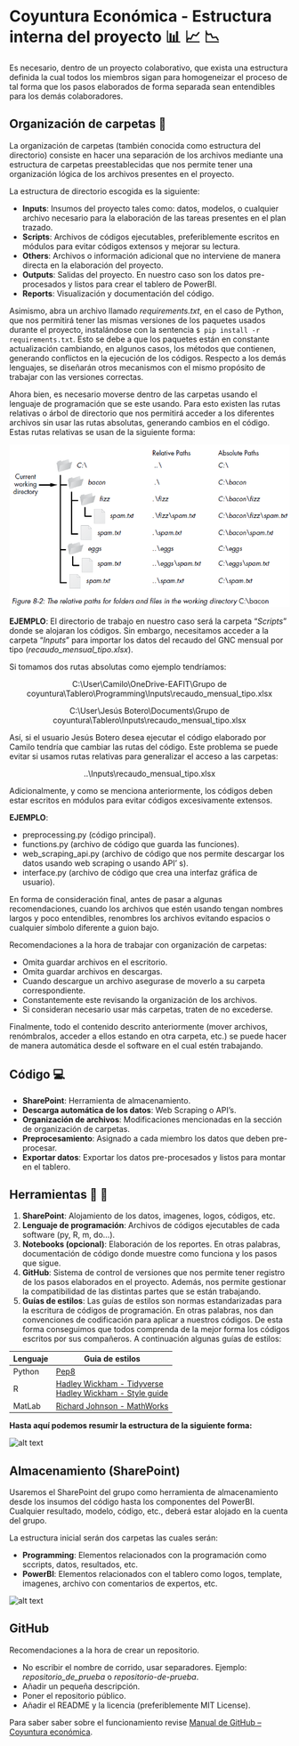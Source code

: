 # Coyuntura Económica - Estructura interna del proyecto :bar_chart: :chart_with_upwards_trend: :chart_with_downwards_trend:
Es necesario, dentro de un proyecto colaborativo, que exista una estructura definida la cual todos los miembros sigan para homogeneizar el proceso de tal forma que los pasos elaborados de forma separada sean entendibles para los demás colaboradores.

## Organización de carpetas :open_file_folder:
La organización de carpetas (también conocida como estructura del directorio) consiste en hacer una separación de los archivos mediante una estructura de carpetas preestablecidas que nos permite tener una organización lógica de los archivos presentes en el proyecto.

La estructura de directorio escogida es la siguiente:

- **Inputs**: Insumos del proyecto tales como: datos, modelos, o cualquier archivo necesario para la elaboración de las tareas presentes en el plan trazado. 
- **Scripts**: Archivos de códigos ejecutables, preferiblemente escritos en módulos para evitar códigos extensos y mejorar su lectura.
- **Others**: Archivos o información adicional que no interviene de manera directa en la elaboración del proyecto.
- **Outputs**: Salidas del proyecto. En nuestro caso son los datos pre-procesados y listos para crear el tablero de PowerBI.
- **Reports**: Visualización y documentación del código.

Asimismo, abra un archivo llamado _requirements.txt_, en el caso de Python, que nos permitirá tener las mismas versiones de los paquetes usados durante el proyecto, instalándose con la sentencia `$ pip install -r requirements.txt`. Esto se debe a que los paquetes están en constante actualización cambiando, en algunos casos, los métodos que contienen, generando conflictos en la ejecución de los códigos. 
Respecto a los demás lenguajes, se diseñarán otros mecanismos con el mismo propósito de trabajar con las versiones correctas.

Ahora bien, es necesario moverse dentro de las carpetas usando el lenguaje de programación que se este usando. Para esto existen las rutas relativas o árbol de directorio que nos permitirá acceder a los diferentes archivos sin usar las rutas absolutas, generando cambios en el código. Estas rutas relativas se usan de la siguiente forma:

![alt text][logo]

[logo]: https://github.com/Coyunturaeconomica/Coyunturaeconomica/blob/main/paths.PNG "Rutas"

**EJEMPLO**: 
El directorio de trabajo en nuestro caso será la carpeta “_Scripts_” donde se alojaran los códigos. Sin embargo, necesitamos acceder a la carpeta “_Inputs_” para importar los datos del recaudo del GNC mensual por tipo (_recaudo_mensual_tipo.xlsx_). 

Si tomamos dos rutas absolutas como ejemplo tendríamos:
<p align="center">
 C:\User\Camilo\OneDrive-EAFIT\Grupo de coyuntura\Tablero\Programming\Inputs\recaudo_mensual_tipo.xlsx
</p>
 
<p align="center">
 C:\User\Jesús Botero\Documents\Grupo de coyuntura\Tablero\Inputs\recaudo_mensual_tipo.xlsx
</p>

Así, si el usuario Jesús Botero desea ejecutar el código elaborado por Camilo tendría que cambiar las rutas del código. Este problema se puede evitar si usamos rutas relativas para generalizar el acceso a las carpetas: 

<p align="center">
 ..\Inputs\recaudo_mensual_tipo.xlsx
</p>

Adicionalmente, y como se menciona anteriormente, los códigos deben estar escritos en módulos para evitar códigos excesivamente extensos. 

**EJEMPLO**:
-	preprocessing.py (código principal).
-	functions.py (archivo de código que guarda las funciones).
-	web_scraping_api.py (archivo de código que nos permite descargar los datos usando web scraping o usando API’ s).
-	interface.py (archivo de código que crea una interfaz gráfica de usuario).

En forma de consideración final, antes de pasar a algunas recomendaciones, cuando los archivos que estén usando tengan nombres largos y poco entendibles, renombres los archivos evitando espacios o cualquier símbolo diferente a guion bajo.

Recomendaciones a la hora de trabajar con organización de carpetas:
-	Omita guardar archivos en el escritorio.
-	Omita guardar archivos en descargas.
-	Cuando descargue un archivo asegurase de moverlo a su carpeta correspondiente.
-	Constantemente este revisando la organización de los archivos.
-	Si consideran necesario usar más carpetas, traten de no excederse.

Finalmente, todo el contenido descrito anteriormente (mover archivos, renómbralos, acceder a ellos estando en otra carpeta, etc.) se puede hacer de manera automática desde el software en el cual estén trabajando.

## Código :computer:
-	**SharePoint**: Herramienta de almacenamiento.
-	**Descarga automática de los datos**: Web Scraping o API’s.
-	**Organización de archivos**: Modificaciones mencionadas en la sección de organización de carpetas.
-	**Preprocesamiento**: Asignado a cada miembro los datos que deben pre-procesar.
-	**Exportar datos**: Exportar los datos pre-procesados y listos para montar en el tablero.

## Herramientas :wrench: :hammer:
1. **SharePoint**: Alojamiento de los datos, imagenes, logos, códigos, etc.
2. **Lenguaje de programación**: Archivos de códigos ejecutables de cada software (py, R, m, do…).
3. **Notebooks (opcional)**: Elaboración de los reportes. En otras palabras, documentación de código donde muestre como funciona y los pasos que sigue.
4. **GitHub**: Sistema de control de versiones que nos permite tener registro de los pasos elaborados en el proyecto. Además, nos permite gestionar la compatibilidad de las distintas partes que se están trabajando.
5. **Guías de estilos**: Las guías de estilos son normas estandarizadas para la escritura de códigos de programación. En otras palabras, nos dan convenciones de codificación para aplicar a nuestros códigos. De esta forma conseguimos que todos comprenda de la mejor forma los códigos escritos por sus compañeros. A continuación algunas guías de estilos:

Lenguaje | Guia de estilos |
--- | --- | 
Python| [Pep8](https://www.python.org/dev/peps/pep-0008/) | 
R | [Hadley Wickham - Tidyverse](https://style.tidyverse.org/)<br>[Hadley Wickham - Style guide](http://adv-r.had.co.nz/Style.html)| 
MatLab | [Richard Johnson - MathWorks](http://www.datatool.com/downloads/MatlabStyle2%20book.pdf) |

**Hasta aquí podemos resumir la estructura de la siguiente forma:**

![alt text][estructura]

[estructura]: https://github.com/Coyunturaeconomica/Estructura/blob/main/Estructura-PowerBI-GC.jpg "Estructura"


## Almacenamiento (SharePoint)
Usaremos el SharePoint del grupo como herramienta de almacenamiento desde los insumos del código hasta los componentes del PowerBI. Cualquier resultado, modelo, código, etc., deberá estar alojado en la cuenta del grupo.

La estructura inicial serán dos carpetas las cuales serán:
- **Programming**: Elementos relacionados con la programación como sccripts, datos, resultados, etc.
- **PowerBI**: Elementos relacionados con el tablero como logos, template, imagenes, archivo con comentarios de expertos, etc. 

![alt text][arbol]

[arbol]: https://github.com/Coyunturaeconomica/Estructura/blob/main/Arbol-PowerBI-CG.jpg "Arbol"

## GitHub
Recomendaciones a la hora de crear un repositorio.
- No escribir el nombre de corrido, usar separadores. Ejemplo: *repositorio_de_prueba* o *repositorio-de-prueba*.
- Añadir un pequeña descripción.
- Poner el repositorio público.
- Añadir el README y la licencia (preferiblemente MIT License).

Para saber saber sobre el funcionamiento revise [Manual de GitHub – Coyuntura económica](https://github.com/Coyunturaeconomica/Manual-GitHub/blob/main/README.md).
